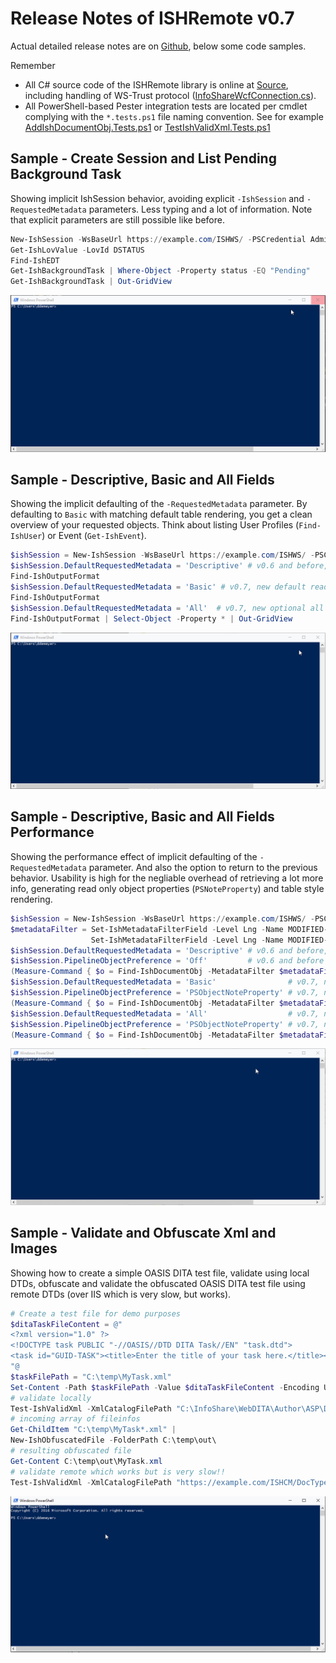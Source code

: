 # Release Notes of ISHRemote v0.7

Actual detailed release notes are on [Github](https://github.com/sdl/ISHRemote/releases/tag/v0.7), below some code samples.

Remember
* All C# source code of the ISHRemote library is online at [Source](https://github.com/sdl/ISHRemote/tree/master/Source/ISHRemote/Trisoft.ISHRemote), including handling of WS-Trust protocol ([InfoShareWcfConnection.cs](https://github.com/sdl/ISHRemote/blob/master/Source/ISHRemote/Trisoft.ISHRemote/InfoShareWcfConnection.cs)).
* All PowerShell-based Pester integration tests are located per cmdlet complying with the `*.tests.ps1` file naming convention. See for example [AddIshDocumentObj.Tests.ps1](https://github.com/sdl/ISHRemote/blob/master/Source/ISHRemote/Trisoft.ISHRemote/Cmdlets/DocumentObj/AddIshDocumentObj.Tests.ps1) or [TestIshValidXml.Tests.ps1](https://github.com/sdl/ISHRemote/blob/master/Source/ISHRemote/Trisoft.ISHRemote/Cmdlets/FileProcessor/TestIshValidXml.Tests.ps1)

## Sample - Create Session and List Pending Background Task

Showing implicit IshSession behavior, avoiding explicit `-IshSession` and `-RequestedMetadata` parameters. Less typing and a lot of information. Note that explicit parameters are still possible like before.

```powershell
New-IshSession -WsBaseUrl https://example.com/ISHWS/ -PSCredential Admin
Get-IshLovValue -LovId DSTATUS
Find-IshEDT
Get-IshBackgroundTask | Where-Object -Property status -EQ "Pending"
Get-IshBackgroundTask | Out-GridView
```

![ISHRemote-0.7--Session-DStatus-EDT-BackgroundTaskPending-BackgroundTaskGridview 1024x512](./Images/ISHRemote-0.7--Session-DStatus-EDT-BackgroundTaskPending-BackgroundTaskGridview2.gif)

## Sample - Descriptive, Basic and All Fields

Showing the implicit defaulting of the `-RequestedMetadata` parameter. By defaulting to `Basic` with matching default table rendering, you get a clean overview of your requested objects. Think about listing User Profiles (`Find-IshUser`) or Event (`Get-IshEvent`).

```powershell
$ishSession = New-IshSession -WsBaseUrl https://example.com/ISHWS/ -PSCredential Admin
$ishSession.DefaultRequestedMetadata = 'Descriptive' # v0.6 and before, only identifying fields
Find-IshOutputFormat 
$ishSession.DefaultRequestedMetadata = 'Basic' # v0.7, new default readable fields
Find-IshOutputFormat
$ishSession.DefaultRequestedMetadata = 'All'  # v0.7, new optional all fields
Find-IshOutputFormat | Select-Object -Property * | Out-GridView
```

![ISHRemote-0.7--Session-BackgroundTask-DescriptiveBasicAllField 1024x512](./Images/ISHRemote-0.7--Session-BackgroundTask-DescriptiveBasicAllField.gif)

## Sample - Descriptive, Basic and All Fields Performance

Showing the performance effect of implicit defaulting of the `-RequestedMetadata` parameter. And also the option to return to the previous behavior. Usability is high for the negliable overhead of retrieving a lot more info, generating read only object properties (`PSNoteProperty`) and table style rendering.

```powershell
$ishSession = New-IshSession -WsBaseUrl https://example.com/ISHWS/ -PSCredential Admin
$metadataFilter = Set-IshMetadataFilterField -Level Lng -Name MODIFIED-ON -FilterOperator GreaterThanOrEqual -Value "01/01/2016" |
                  Set-IshMetadataFilterField -Level Lng -Name MODIFIED-ON -FilterOperator LessThan -Value "01/01/2017" 
$ishSession.DefaultRequestedMetadata = 'Descriptive' # v0.6 and before, only identifying fields
$ishSession.PipelineObjectPreference = 'Off'         # v0.6 and before
(Measure-Command { $o = Find-IshDocumentObj -MetadataFilter $metadataFilter }).TotalMilliseconds
$ishSession.DefaultRequestedMetadata = 'Basic'                # v0.7, new default readable fields
$ishSession.PipelineObjectPreference = 'PSObjectNoteProperty' # v0.7, new default readonly object properties
(Measure-Command { $o = Find-IshDocumentObj -MetadataFilter $metadataFilter }).TotalMilliseconds
$ishSession.DefaultRequestedMetadata = 'All'                  # v0.7, new optional all fields
$ishSession.PipelineObjectPreference = 'PSObjectNoteProperty' # v0.7, new default readonly object properties
(Measure-Command { $o = Find-IshDocumentObj -MetadataFilter $metadataFilter }).TotalMilliseconds
```

![ISHRemote-0.7--Session-DocumentObj-DescriptiveBasicAllFieldPerformance 1024x512](./Images/ISHRemote-0.7--Session-DocumentObj-DescriptiveBasicAllFieldPerformance.gif)

## Sample - Validate and Obfuscate Xml and Images

Showing how to create a simple OASIS DITA test file, validate using local DTDs, obfuscate and validate the obfuscated OASIS DITA test file using remote DTDs (over IIS which is very slow, but works).

```powershell
# Create a test file for demo purposes
$ditaTaskFileContent = @"
<?xml version="1.0" ?>
<!DOCTYPE task PUBLIC "-//OASIS//DTD DITA Task//EN" "task.dtd">
<task id="GUID-TASK"><title>Enter the title of your task here.</title><shortdesc>Enter a short description of your task here (optional).</shortdesc><taskbody><prereq>Enter the prerequisites here (optional).</prereq><context>Enter the context of your task here (optional).</context><steps><step><cmd>Enter your first step here.</cmd><stepresult>Enter the result of your step here (optional).</stepresult></step></steps><example>Enter an example that illustrates the current task (optional).</example><postreq>Enter the tasks the user should do after finishing this task (optional).</postreq></taskbody></task>
"@
$taskFilePath = "C:\temp\MyTask.xml"
Set-Content -Path $taskFilePath -Value $ditaTaskFileContent -Encoding UTF8
# validate locally
Test-IshValidXml -XmlCatalogFilePath "C:\InfoShare\WebDITA\Author\ASP\DocTypes\catalog.xml" -FilePath $taskFilePath
# incoming array of fileinfos
Get-ChildItem "C:\temp\MyTask*.xml" |
New-IshObfuscatedFile -FolderPath C:\temp\out\
# resulting obfuscated file
Get-Content C:\temp\out\MyTask.xml
# validate remote which works but is very slow!!
Test-IshValidXml -XmlCatalogFilePath "https://example.com/ISHCM/DocTypes/catalog.xml" -FilePath C:\temp\out\MyTask.xml
```
![ISHRemote-0.7--TestData-ValidXmlLocal-ObfuscatedXml-ValidXmlRemote 1024x512](./Images/ISHRemote-0.7--TestData-ValidXmlLocal-ObfuscatedXml-ValidXmlRemote.gif)

